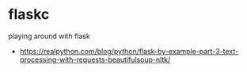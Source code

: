 # flaskc
playing around with flask

- https://realpython.com/blog/python/flask-by-example-part-3-text-processing-with-requests-beautifulsoup-nltk/